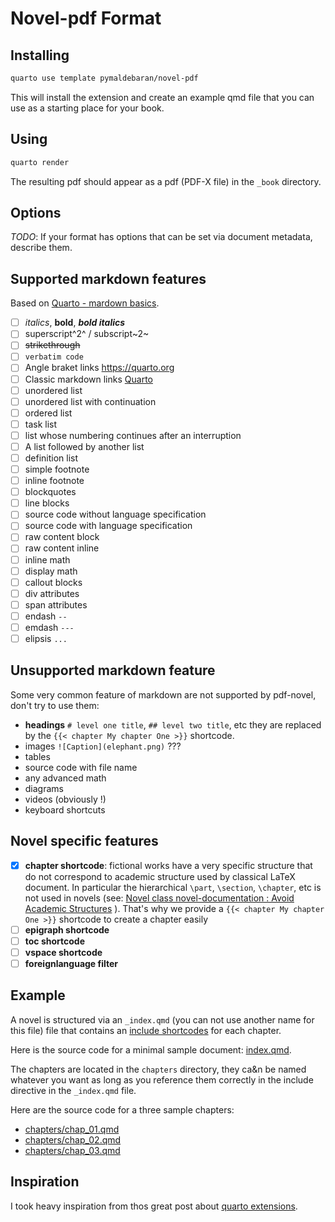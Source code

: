 # Novel-pdf Format

## Installing

```bash
quarto use template pymaldebaran/novel-pdf
```

This will install the extension and create an example qmd file that you can use
as a starting place for your book.

## Using

```bash
quarto render
```

The resulting pdf should appear as a pdf (PDF-X file) in the `_book` directory.

## Options

*TODO*: If your format has options that can be set via document metadata,
describe them.

## Supported markdown features

Based on [Quarto - mardown basics](https://quarto.org/docs/authoring/markdown-basics.html).

- [ ] *italics*, **bold**, ***bold italics***
- [ ] superscript^2^ / subscript~2~
- [ ] ~~strikethrough~~
- [ ] `verbatim code`
- [ ] Angle braket links <https://quarto.org>
- [ ] Classic markdown links [Quarto](https://quarto.org)
- [ ] unordered list
- [ ] unordered list with continuation
- [ ] ordered list
- [ ] task list
- [ ] list whose numbering continues after an interruption
- [ ] A list followed by another list
- [ ] definition list
- [ ] simple footnote
- [ ] inline footnote
- [ ] blockquotes
- [ ] line blocks
- [ ] source code without language specification
- [ ] source code with language specification
- [ ] raw content block
- [ ] raw content inline
- [ ] inline math
- [ ] display math
- [ ] callout blocks
- [ ] div attributes
- [ ] span attributes
- [ ] endash `--`
- [ ] emdash `---`
- [ ] elipsis `...`

## Unsupported markdown feature

Some very common feature of markdown are not supported by pdf-novel, don't try
to use them:

- **headings** `# level one title`, `## level two title`, etc they are replaced
by the `{{< chapter My chapter One >}}` shortcode.
- images `![Caption](elephant.png)` ???
- tables
- source code with file name
- any advanced math
- diagrams
- videos (obviously !)
- keyboard shortcuts

## Novel specific features

- [x] **chapter shortcode**: fictional works have a very specific structure that
do not correspond to academic structure used by classical LaTeX document. In
particular the hierarchical `\part`, `\section`, `\chapter`, etc is not used in
novels (see: [Novel class novel-documentation : Avoid Academic Structures](https://ctan.math.illinois.edu/macros/luatex/latex/novel/doc/novel-documentation.html#h1.2.3)
). That's why we provide a `{{< chapter My chapter One >}}` shortcode to create
a chapter easily
- [ ] **epigraph shortcode**
- [ ] **toc shortcode**
- [ ] **vspace shortcode**
- [ ] **foreignlanguage filter**

## Example

A novel is structured via an `_index.qmd` (you can not use another name for this
file) file that contains an [include shortcodes](https://quarto.org/docs/authoring/shortcodes.html)
for each chapter.

Here is the source code for a minimal sample document: [index.qmd](_index.qmd).

The chapters are located in the `chapters` directory, they ca&n be named
whatever you want as long as you reference them correctly in the include
directive in the `_index.qmd` file.

Here are the source code for a three sample chapters:

- [chapters/chap_01.qmd](chapters/chap_01.qmd)
- [chapters/chap_02.qmd](chapters/chap_02.qmd)
- [chapters/chap_03.qmd](chapters/chap_03.qmd)

## Inspiration

I took heavy inspiration from thos great post about
[quarto extensions](https://www.cynthiahqy.com/posts/quarto-extensions-explainer/index.html).
